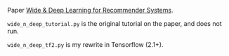 Paper [Wide & Deep Learning for Recommender Systems](https://arxiv.org/abs/1606.07792). 

`wide_n_deep_tutorial.py` is the original tutorial on the paper, and does not run.

`wide_n_deep_tf2.py` is my rewrite in Tensorflow (2.1+).

